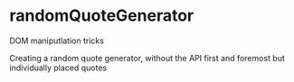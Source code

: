 # randomQuoteGenerator
DOM maniputlation tricks

Creating a random quote generator, without the API first and foremost but individually placed quotes
